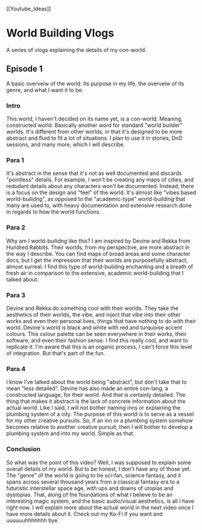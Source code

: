 [[Youtube_Ideas]]

# World Building Vlogs
A series of vlogs explaining the details of my con-world.

## Episode 1
A basic overveiw of the world. Its purpose in my life, the overveiw of its genre, and what I want it to be.

### Intro
This world, I haven't decided on its name yet, is a con-world. Meaning, constructed world. Basically another word for standard "world builder" worlds. It's different from other worlds, in that it's designed to be more abstract and fluid to fit a lot of situations. I plan to use it in stories, DnD sessions, and many more, which I will describe. 

### Para 1
It's abstract in the sense that it's not as well documented and discards "pointless" details. For example, I won't be creating any maps of cities, and redudant details about any characters won't be documented. Instead, there is a focus on the design and "feel" of the world. It's almost like "vibes based world-builidng", as opposed to the "academic-type" world-building that many are used to, with heavy documentation and extensive research done in regards to how the world functions.

### Para 2
Why am I world-builidng like this? I am inspired by Devine and Rekka from Hundred Rabbits. Their worlds, from my perspective, are more abstract in the way I describe. You can find maps of broad areas and some character docs, but I get the impression that their worlds are purposefully abstract, almost surreal. I find this type of world-building enchanting and a breath of fresh air in comparison to the extensive, academic world-building that I talked about.

### Para 3
Devine and Rekka do something cool with their worlds. They take the aesthetics of their worlds, the vibe, and inject that vibe into their other works and even their personal lives, things that have nothing to do with their world. Devine's world is black and white with red and turquoise accent colours. This colour palette can be seen everywhere in their works, their software, and even their fashion sense. I find this really cool, and want to replicate it. I'm aware that this is an organic process, I can't force this level of integration. But that's part of the fun.

### Para 4
I know I've talked about the world being "abstract", but don't take that to mean "less detailed". Devine has also made an entire con-lang, a constructed language, for their world. And that is certainly detailed. The thing that makes it abstract is the lack of concrete information about the actual world. Like I said, I will not bother naming inns or explaining the plumbing system of a city. The purpose of this world is to serve as a vessel for my other creative pursuits. So, if an inn or a plumbing system somehow becomes relative to another creative pursuit, then I will bother to develop a plumbing system and into my world. Simple as that.

### Conclusion
So what was the point of this video? Well, I was supposed to explain some overall details of my world. But to be honest, I don't have any of those yet. The "genre" of the world is going to be sci-fan, science fantasy, and it spans across several thousand years from a classical fantasy era to a futuristic interstellar space age, with ups and downs of utopias and dystopias. That, along of the foundations of what I believe to be an interesting magic system, and the basic audio/visual aesthetics, is all I have right now. I will explain more about the actual world in the next video once I have more details about it. Check out my Ko-Fi if you want and uuuuuuhhhhhhh bye.  
